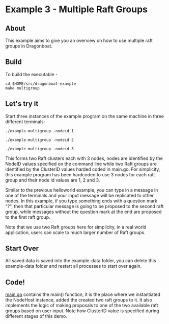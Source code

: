# Example 3 - Multiple Raft Groups #

## About ##
This example aims to give you an overview on how to use multiple raft groups in Dragonboat.

## Build ##
To build the executable -
```
cd $HOME/src/dragonboat-example
make multigroup
```

## Let's try it ##
Start three instances of the example program on the same machine in three different terminals:

```
./example-multigroup -nodeid 1
```
```
./example-multigroup -nodeid 2
```
```
./example-multigroup -nodeid 3
```
This forms two Raft clusters each with 3 nodes, nodes are identified by the NodeID values specified on the command line while two Raft groups are identified by the ClusterID values harded coded in main.go. For simplicity, this example program has been hardcoded to use 3 nodes for each raft group and their node id values are 1, 2 and 3.

Similar to the previous helloworld example, you can type in a message in one of the terminals and your input message will be replicated to other nodes. In this example, if you type something ends with a question mark "?", then that particular message is going to be proposed to the second raft group, while messages without the question mark at the end are proposed to the first raft group. 

Note that we use two Raft groups here for simplicity, in a real world application, users can scale to much larger number of Raft groups.  

## Start Over ##
All saved data is saved into the example-data folder, you can delete this example-data folder and restart all processes to start over again.

## Code! ##
[main.go](main.go) contains the main() function, it is the place where we instantiated the NodeHost instance, added the created two raft groups to it. It also implements the logic of making proposals to one of the two available raft groups based on user input. Note how ClusterID value is specified during different stages of this demo. 
